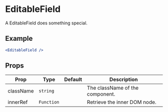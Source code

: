 # EditableField

A EditableField does something special.

## Example

```jsx
<EditableField />
```

## Props

| Prop      | Type       | Default | Description                     |
| --------- | ---------- | ------- | ------------------------------- |
| className | `string`   |         | The className of the component. |
| innerRef  | `Function` |         | Retrieve the inner DOM node.    |
